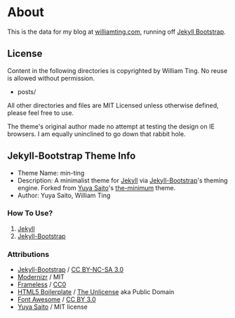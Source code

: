 
# About

This is the data for my blog at [williamting.com](http://williamting.com/),
running off [Jekyll Bootstrap](http://jekyllbootstrap.com/).

## License

Content in the following directories is copyrighted by William Ting. No reuse is
allowed without permission.

- posts/

All other directories and files are MIT Licensed unless otherwise defined,
please feel free to use.

The theme's original author made no attempt at testing the design on IE
browsers. I am equally uninclined to go down that rabbit hole.

## Jekyll-Bootstrap Theme Info

- Theme Name: min-ting
- Description: A minimalist theme for
  [Jekyll](https://github.com/mojombo/jekyll)
via [Jekyll-Bootstrap](http://jekyllbootstrap.com/)'s theming engine. Forked
from [Yuya Saito](http://www.layouts-the.me/)'s
[the-minimum](https://github.com/studiomohawk/jekyll-theme-the_minimum) theme.
- Author: Yuya Saito, William Ting

### How To Use?

1. [Jekyll](https://github.com/mojombo/jekyll)
2. [Jekyll-Bootstrap](http://jekyllbootstrap.com/)

### Attributions

- [Jekyll-Bootstrap](http://jekyllbootstrap.com/) / [CC BY-NC-SA
  3.0](http://creativecommons.org/licenses/by-nc-sa/3.0/)
- [Modernizr](http://www.modernizr.com/) / MIT
- [Frameless](http://framelessgrid.com/) / [CC0](http://creativecommons.org/publicdomain/zero/1.0/)
- [HTML5 Boilerplate](http://html5boilerplate.com/) / [The
  Unlicense](http://unlicense.org) aka Public Domain
- [Font Awesome](http://fortawesome.github.com/Font-Awesome/) / [CC BY
  3.0](http://creativecommons.org/licenses/by/3.0/)
- [Yuya Saito](https://github.com/studiomohawk/jekyll-theme-the_minimum) / MIT
  license
